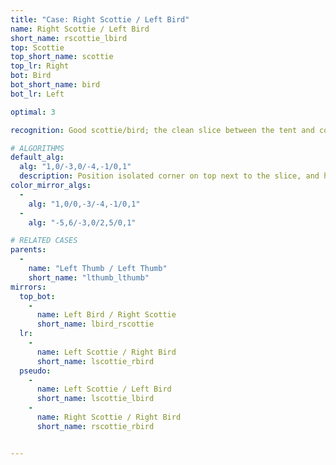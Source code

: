 ```yaml
---
title: "Case: Right Scottie / Left Bird"
name: Right Scottie / Left Bird
short_name: rscottie_lbird
top: Scottie
top_short_name: scottie
top_lr: Right
bot: Bird
bot_short_name: bird
bot_lr: Left

optimal: 3

recognition: Good scottie/bird; the clean slice between the tent and corner on top breaks squareshape when preserving the kite on bottom.

# ALGORITHMS
default_alg:
  alg: "1,0/-3,0/-4,-1/0,1"
  description: Position isolated corner on top next to the slice, and hold D kite in DL; first move trades isolated corner on top with two edges on bottom to make good thumbs.
color_mirror_algs:
  -
    alg: "1,0/0,-3/-4,-1/0,1"
  -
    alg: "-5,6/-3,0/2,5/0,1"

# RELATED CASES
parents:
  -
    name: "Left Thumb / Left Thumb"
    short_name: "lthumb_lthumb"
mirrors:
  top_bot:
    -
      name: Left Bird / Right Scottie
      short_name: lbird_rscottie
  lr:
    -
      name: Left Scottie / Right Bird
      short_name: lscottie_rbird
  pseudo:
    -
      name: Left Scottie / Left Bird
      short_name: lscottie_lbird
    -
      name: Right Scottie / Right Bird
      short_name: rscottie_rbird


---
```


